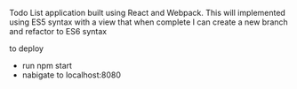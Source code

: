 Todo List application built using React and Webpack.
This will implemented using ES5 syntax with a view that when complete I can create
a new branch and refactor to ES6 syntax

to deploy
- run npm start
- nabigate to localhost:8080
